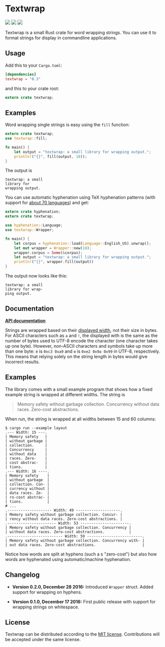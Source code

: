 # Textwrap

[![](https://img.shields.io/crates/v/textwrap.svg)][crates-io]
[![](https://docs.rs/textwrap/badge.svg)][api-docs]
[![](https://travis-ci.org/mgeisler/textwrap.svg?branch=master)][travis-ci]

Textwrap is a small Rust crate for word wrapping strings. You can use
it to format strings for display in commandline applications.

## Usage

Add this to your `Cargo.toml`:
```toml
[dependencies]
textwrap = "0.3"
```

and this to your crate root:
```rust
extern crate textwrap;
```

## Examples

Word wrapping single strings is easy using the `fill` function:
```rust
extern crate textwrap;
use textwrap::fill;

fn main() {
    let output = "textwrap: a small library for wrapping output.";
    println!("{}", fill(output, 18));
}
```
The output is
```
textwrap: a small
library for
wrapping output.
```

You can use automatic hyphenation using TeX hyphenation patterns (with
support for [about 70 languages][patterns]) and get:
```rust
extern crate hyphenation;
extern crate textwrap;

use hyphenation::Language;
use textwrap::Wrapper;

fn main() {
    let corpus = hyphenation::load(Language::English_US).unwrap();
    let mut wrapper = Wrapper::new(18);
    wrapper.corpus = Some(&corpus);
    let output = "textwrap: a small library for wrapping output.";
    println!("{}", wrapper.fill(output))
}
```

The output now looks like this:
```
textwrap: a small
library for wrap-
ping output.
```

## Documentation

**[API documentation][api-docs]**

Strings are wrapped based on their [displayed width][unicode-width],
not their size in bytes. For ASCII characters such as `a` and `!`, the
displayed with is the same as the number of bytes used to UTF-8 encode
the character (one character takes up one byte). However, non-ASCII
characters and symbols take up more than one byte: `é` is `0xc3 0xa9`
and `⚙` is `0xe2 0x9a 0x99` in UTF-8, respectively. This means that
relying solely on the string length in bytes would give incorrect
results.

## Examples

The library comes with a small example program that shows how a fixed
example string is wrapped at different widths. The string is

> Memory safety without garbage collection. Concurrency without data
> races. Zero-cost abstractions.

When run, the string is wrapped at all widths between 15 and 60
columns:

```shell
$ cargo run --example layout
.--- Width: 15 ---.
| Memory safety   |
| without garbage |
| collection.     |
| Concurrency     |
| without data    |
| races. Zero-    |
| cost abstrac-   |
| tions.          |
.--- Width: 16 ----.
| Memory safety    |
| without garbage  |
| collection. Con- |
| currency without |
| data races. Ze-  |
| ro-cost abstrac- |
| tions.           |
# ...
.-------------------- Width: 49 --------------------.
| Memory safety without garbage collection. Concur- |
| rency without data races. Zero-cost abstractions. |
.---------------------- Width: 53 ----------------------.
| Memory safety without garbage collection. Concurrency |
| without data races. Zero-cost abstractions.           |
.------------------------- Width: 59 -------------------------.
| Memory safety without garbage collection. Concurrency with- |
| out data races. Zero-cost abstractions.                     |
```

Notice how words are split at hyphens (such a s "zero-cost") but also
how words are hyphenated using automatic/machine hyphenation.

## Changelog

* **Version 0.2.0, December 28 2016:** Introduced `Wrapper` struct.
  Added support for wrapping on hyphens.

* **Version 0.1.0, December 17 2016:** First public release with
  support for wrapping strings on whitespace.

## License

Textwrap can be distributed according to the [MIT license][mit].
Contributions will be accepted under the same license.

[crates-io]: https://crates.io/crates/textwrap
[travis-ci]: https://travis-ci.org/mgeisler/textwrap
[patterns]: https://github.com/tapeinosyne/hyphenation/tree/master/patterns-tex
[api-docs]: https://docs.rs/textwrap/
[unicode-width]: https://unicode-rs.github.io/unicode-width/unicode_width/index.html
[mit]: LICENSE
